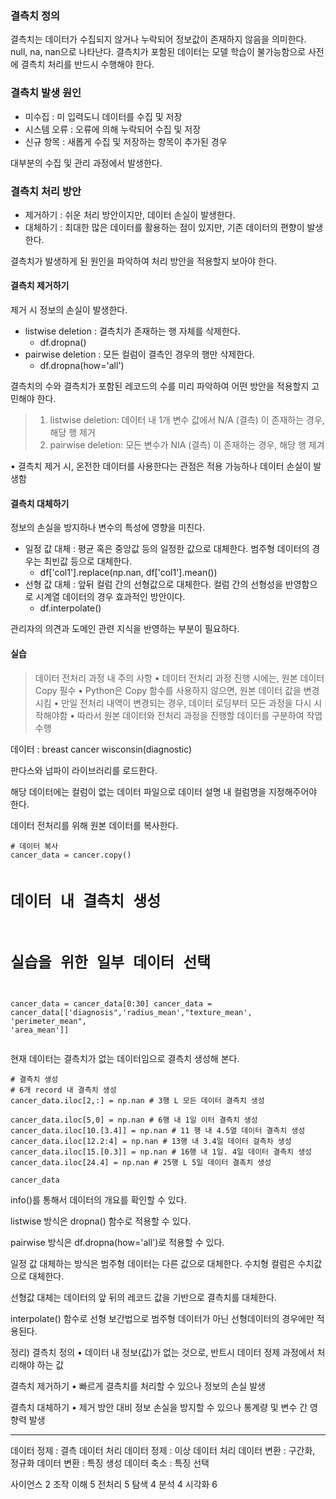 <h3 id="결측치-정의">결측치 정의</h3>
<p>결측치는 데이터가 수집되지 않거나 누락되어 정보값이 존재하지 않음을 의미한다. null, na, nan으로 나타난다. 결측치가 포함된 데이터는 모델 학습이 불가능함으로 사전에 결측치 처리를 반드시 수행해야 한다. </p>
<h3 id="결측치-발생-원인">결측치 발생 원인</h3>
<ul>
<li>미수집 : 미 입력도니 데이터를 수집 및 저장</li>
<li>시스템 오류 : 오류에 의해 누락되어 수집 및 저장</li>
<li>신규 항목 : 새롭게 수집 및 저장하는 항목이 추가된 경우</li>
</ul>
<p>대부분의 수집 및 관리 과정에서 발생한다. </p>
<h3 id="결측치-처리-방안">결측치 처리 방안</h3>
<ul>
<li>제거하기 : 쉬운 처리 방안이지만, 데이터 손실이 발생한다. </li>
<li>대체하기 : 최대한 많은 데이터를 활용하는 점이 있지만, 기존 데이터의 편향이 발생한다.</li>
</ul>
<p>결측치가 발생하게 된 원인을 파악하여 처리 방안을 적용할지 보아야 한다. </p>
<h4 id="결측치-제거하기">결측치 제거하기</h4>
<p>제거 시 정보의 손실이 발생한다. </p>
<ul>
<li>listwise deletion : 결측치가 존재하는 행 자체를 삭제한다.<ul>
<li>df.dropna()</li>
</ul>
</li>
<li>pairwise deletion : 모든 컬럼이 결측인 경우의 행만 삭제한다. <ul>
<li>df.dropna(how='all')</li>
</ul>
</li>
</ul>
<p>결측치의 수와 결측치가 포함된 레코드의 수를 미리 파악하여 어떤 방안을 적용할지 고민해야 한다. </p>
<blockquote>
<ol>
<li>listwise deletion: 데이터 내 1개 변수 값에서 N/A (결측) 이 존재하는 경우, 해당 행 제거 </li>
<li>pairwise deletion: 모든 변수가 NIA (결측) 이 존재하는 경우, 해당 행 제겨</li>
</ol>
</blockquote>
<p>• 결측치 제거 시, 온전한 데이터를 사용한다는 관점은 적용 가능하나 데이터 손실이 발생함</p>
<h4 id="결측치-대체하기">결측치 대체하기</h4>
<p>정보의 손실을 방지하나 변수의 특성에 영향을 미친다. </p>
<ul>
<li>일정 값 대체 : 평균 혹은 중앙값 등의 일정한 값으로 대체한다. 범주형 데이터의 경우는 최빈값 등으로 대체한다. <ul>
<li>df['col1'].replace(np.nan, df['col1'].mean())</li>
</ul>
</li>
<li>선형 값 대체 : 앞뒤 컬럼 간의 선형값으로 대체한다. 컬럼 간의 선형성을 반영함으로 시계열 데이터의 경우 효과적인 방안이다.<ul>
<li>df.interpolate()</li>
</ul>
</li>
</ul>
<p>관리자의 의견과 도메인 관련 지식을 반영하는 부분이 필요하다. </p>
<h4 id="실습">실습</h4>
<blockquote>
<p>데이터 전처리 과정 내 주의 사항
• 데이터 전처리 과정 진행 시에는, 원본 데이터 Copy 필수
• Python은 Copy 함수를 사용하지 않으면, 원본 데이터 값을 변경시킴
• 만일 전처리 내역이 변경되는 경우, 데이터 로딩부터 모든 과정을 다시 시작해야함
• 따라서 원본 데이터와 전처리 과정을 진행할 데이터를 구분하여 작엽 수행</p>
</blockquote>
<p>데이터 : breast cancer wisconsin(diagnostic)</p>
<p>판다스와 넘파이 라이브러리를 로드한다. </p>
<p>해당 데이터에는 컬럼이 없는 데이터 파일으로 데이터 설명 내 컬럼명을 지정해주어야 한다. </p>
<p>데이터 전처리를 위해 원본 데이터를 복사한다. </p>
<pre><code># 데이터 복사
cancer_data = cancer.copy()

# 데이터 내 결측치 생성
# 실습을 위한 일부 데이터 선택
cancer_data = cancer_data[0:30]
cancer_data = cancer_data[['diagnosis&quot;,'radius_mean',&quot;texture_mean', 'perimeter_mean&quot;, 'area_mean']]</code></pre><p>현재 데이터는 결측치가 없는 데이터임으로 결측치 생성해 본다. </p>
<pre><code># 결측치 생성
# 6개 record 내 결측치 생성
cancer_data.iloc[2,:] = np.nan # 3행 L 모든 데이터 결측치 생성

cancer_data.iloc[5,0] = np.nan # 6행 내 1일 이터 결측치 생성
cancer_data.iloc[10.[3.4]] = np.nan # 11 행 내 4.5열 데이터 결측치 생성
cancer_data.iloc[12.2:4] = np.nan # 13행 내 3.4일 데이터 걸측차 생성
cancer_data.iloc[15.[0.3]] = np.nan # 16행 내 1일. 4일 데이터 결측치 생성
cancer_data.iloc[24.4] = np.nan # 25행 L 5일 데이터 결촉치 생성

cancer_data</code></pre><p>info()를 통해서 데이터의 개요를 확인할 수 있다. </p>
<p>listwise 방식은 dropna() 함수로 적용할 수 있다. </p>
<p>pairwise 방식은 df.dropna(how='all')로 적용할 수 있다. </p>
<p>일정 값 대체하는 방식은 범주형 데이터는 다른 값으로 대체한다. 수치형 컬럼은 수치값으로 대체한다. </p>
<p>선형값 대체는 데이터의 앞 뒤의 레코드 값을 기반으로 결측치를 대체한다. </p>
<p>interpolate() 함수로 선형 보간법으로 범주형 데이터가 아닌 선형데이터의 경우에만 적용된다.</p>
<p>정리)
결측치 정의
• 데이터 내 정보(값)가 없는 것으로, 반트시 데이터 정제 과정에서 처리해야 하는 값</p>
<p>결측치 제거하기
• 빠르게 결측치를 처리할 수 있으나 정보의 손실 발생</p>
<p>결측치 대체하기
• 제거 방안 대비 정보 손실을 방지할 수 있으나 통계량 및 변수 간 영향력 발생</p>
<hr />
<p>데이터 정제 : 결측 데이터 처리
데이터 정제 : 이상 데이터 처리
데이터 변환 : 구간화, 정규화
데이터 변환 : 특징 생성
데이터 축소 : 특징 선택</p>
<p>사이언스 2
조작 이해 5
전처리 5
탐색 4
분석 4
시각화 6</p>